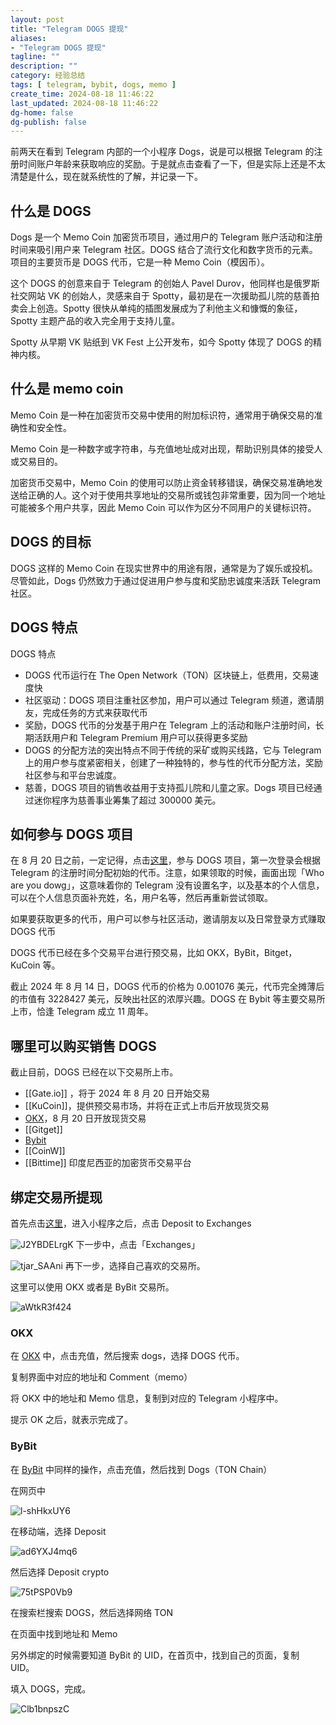 ```yaml
---
layout: post
title: "Telegram DOGS 提现"
aliases:
- "Telegram DOGS 提现"
tagline: ""
description: ""
category: 经验总结
tags: [ telegram, bybit, dogs, memo ]
create_time: 2024-08-18 11:46:22
last_updated: 2024-08-18 11:46:22
dg-home: false
dg-publish: false
---
```


前两天在看到 Telegram 内部的一个小程序 Dogs，说是可以根据 Telegram 的注册时间账户年龄来获取响应的奖励。于是就点击查看了一下，但是实际上还是不太清楚是什么，现在就系统性的了解，并记录一下。

## 什么是 DOGS

Dogs 是一个 Memo Coin 加密货币项目，通过用户的 Telegram 账户活动和注册时间来吸引用户来 Telegram 社区。DOGS 结合了流行文化和数字货币的元素。项目的主要货币是 DOGS 代币，它是一种 Memo Coin（模因币）。

这个 DOGS 的创意来自于 Telegram 的创始人 Pavel Durov，他同样也是俄罗斯社交网站 VK 的创始人，灵感来自于 Spotty，最初是在一次援助孤儿院的慈善拍卖会上创造。Spotty 很快从单纯的插图发展成为了利他主义和慷慨的象征，Spotty 主题产品的收入完全用于支持儿童。

Spotty 从早期 VK 贴纸到 VK Fest 上公开发布，如今 Spotty 体现了 DOGS 的精神内核。

## 什么是 memo coin

Memo Coin 是一种在加密货币交易中使用的附加标识符，通常用于确保交易的准确性和安全性。

Memo Coin 是一种数字或字符串，与充值地址成对出现，帮助识别具体的接受人或交易目的。

加密货币交易中，Memo Coin 的使用可以防止资金转移错误，确保交易准确地发送给正确的人。这个对于使用共享地址的交易所或钱包非常重要，因为同一个地址可能被多个用户共享，因此 Memo Coin 可以作为区分不同用户的关键标识符。

## DOGS 的目标

DOGS 这样的 Memo Coin 在现实世界中的用途有限，通常是为了娱乐或投机。尽管如此，Dogs 仍然致力于通过促进用户参与度和奖励忠诚度来活跃 Telegram 社区。

## DOGS 特点

DOGS 特点

- DOGS 代币运行在 The Open Network（TON）区块链上，低费用，交易速度快
- 社区驱动：DOGS 项目注重社区参加，用户可以通过 Telegram 频道，邀请朋友，完成任务的方式来获取代币
- 奖励，DOGS 代币的分发基于用户在 Telegram 上的活动和账户注册时间，长期活跃用户和 Telegram Premium 用户可以获得更多奖励
- DOGS 的分配方法的突出特点不同于传统的采矿或购买线路，它与 Telegram 上的用户参与度紧密相关，创建了一种独特的，参与性的代币分配方法，奖励社区参与和平台忠诚度。
- 慈善，DOGS 项目的销售收益用于支持孤儿院和儿童之家。Dogs 项目已经通过迷你程序为慈善事业筹集了超过 300000 美元。

## 如何参与 DOGS 项目

在 8 月 20 日之前，一定记得，点击[这里](https://gtk.pw/Dee3a)，参与 DOGS 项目，第一次登录会根据 Telegram 的注册时间分配初始的代币。注意，如果领取的时候，画面出现「Who are you dowg」，这意味着你的 Telegram 没有设置名字，以及基本的个人信息，可以在个人信息页面补充姓，名，用户名等，然后再重新尝试领取。

如果要获取更多的代币，用户可以参与社区活动，邀请朋友以及日常登录方式赚取 DOGS 代币

DOGS 代币已经在多个交易平台进行预交易，比如 OKX，ByBit，Bitget，KuCoin 等。

截止 2024 年 8 月 14 日，DOGS 代币的价格为 0.001076 美元，代币完全摊薄后的市值有 3228427 美元，反映出社区的浓厚兴趣。DOGS 在 Bybit 等主要交易所上市，恰逢 Telegram 成立 11 周年。

## 哪里可以购买销售 DOGS

截止目前，DOGS 已经在以下交易所上市。

- [[Gate.io]] ，将于 2024 年 8 月 20 日开始交易
- [[KuCoin]]，提供预交易市场，并将在正式上市后开放现货交易
- [OKX](https://gtk.pw/okx)，8 月 20 日开放现货交易
- [[Gitget]]
- [Bybit](https://gtk.pw/bybit)
- [[CoinW]]
- [[Bittime]] 印度尼西亚的加密货币交易平台

## 绑定交易所提现

首先点击[这里](https://gtk.pw/Dee3a)，进入小程序之后，点击 Deposit to Exchanges

![J2YBDELrgK](https://pic.einverne.info/images/J2YBDELrgK.png)
下一步中，点击「Exchanges」

![tjar_SAAni](https://pic.einverne.info/images/tjar_SAAni.png)
再下一步，选择自己喜欢的交易所。

这里可以使用 OKX 或者是 ByBit 交易所。

![aWtkR3f424](https://pic.einverne.info/images/aWtkR3f424.png)

### OKX

在 [OKX](https://gtk.pw/okx) 中，点击充值，然后搜索 dogs，选择 DOGS 代币。

复制界面中对应的地址和 Comment（memo）

将 OKX 中的地址和 Memo 信息，复制到对应的 Telegram 小程序中。

提示 OK 之后，就表示完成了。

### ByBit

在 [ByBit](https://gtk.pw/bybit) 中同样的操作，点击充值，然后找到 Dogs（TON Chain）

在网页中

![l-shHkxUY6](https://pic.einverne.info/images/l-shHkxUY6.png)

在移动端，选择 Deposit

![ad6YXJ4mq6](https://pic.einverne.info/images/ad6YXJ4mq6.png)

然后选择 Deposit crypto

![75tPSP0Vb9](https://pic.einverne.info/images/75tPSP0Vb9.png)

在搜索栏搜索 DOGS，然后选择网络 TON

在页面中找到地址和 Memo

另外绑定的时候需要知道 ByBit 的 UID，在首页中，找到自己的页面，复制 UID。

填入 DOGS，完成。

![Clb1bnpszC](https://pic.einverne.info/images/Clb1bnpszC.png)
